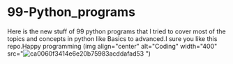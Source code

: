 # 99-Python_programs
Here is the new stuff of 99 python programs that I tried to cover most of the topics and concepts in python like Basics to advanced.I sure you like this repo.Happy programming
(img align="center" alt="Coding" width="400" src="![ca0060f3414e6e20b75983acddafad53](https://user-images.githubusercontent.com/85401159/121489561-d43cfc80-c9f1-11eb-9e17-28d90967177b.gif)
")
